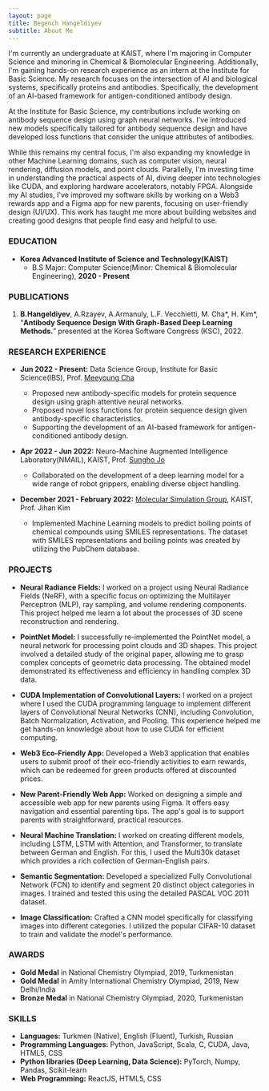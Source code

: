 ```yaml
---
layout: page
title: Begench Hangeldiyev
subtitle: About Me
---
```


I'm currently an undergraduate at KAIST, where I'm majoring in Computer Science and minoring in Chemical & Biomolecular Engineering. Additionally, I'm gaining hands-on research experience as an intern at the Institute for Basic Science. My research focuses on the intersection of AI and biological systems, specifically proteins and antibodies. Specifically, the development of an AI-based framework for antigen-conditioned antibody design. 

At the Institute for Basic Science, my contributions include working on antibody sequence design using graph neural networks. I've introduced new models specifically tailored for antibody sequence design and have developed loss functions that consider the unique attributes of antibodies.

While this remains my central focus, I'm also expanding my knowledge in other Machine Learning domains, such as computer vision, neural rendering, diffusion models, and point clouds. Parallelly, I'm investing time in understanding the practical aspects of AI, diving deeper into technologies like CUDA, and exploring hardware accelerators, notably FPGA. Alongside my AI studies, I've improved my software skills by working on a Web3 rewards app and a Figma app for new parents, focusing on user-friendly design (UI/UX). This work has taught me more about building websites and creating good designs that people find easy and helpful to use.


### EDUCATION
- **Korea Advanced Institute of Science and Technology(KAIST)**
  - B.S Major: Computer Science(Minor: Chemical & Biomolecular Engineering), **2020 - Present**  

### PUBLICATIONS
1. **B.Hangeldiyev**, A.Rzayev, A.Armanuly, L.F. Vecchietti, M. Cha*, H. Kim*, “**Antibody Sequence Design With Graph-Based Deep Learning Methods.**” presented at the Korea Software Congress (KSC), 2022.

### RESEARCH EXPERIENCE
- **Jun 2022 - Present:** Data Science Group, Institute for Basic Science(IBS), Prof. [Meeyoung Cha](https://ds.ibs.re.kr/ci/)
  - Proposed new antibody-specific models for protein sequence design using graph attentive neural networks.
  - Proposed novel loss functions for protein sequence design given antibody-specific characteristics.
  - Supporting the development of an AI-based framework for antigen-conditioned antibody design.

- **Apr 2022 - Jun 2022:** Neuro-Machine Augmented Intelligence Laboratory(NMAIL), KAIST, Prof. [Sungho Jo](http://nmail.kaist.ac.kr/wordpress/index.php/professor-jo-sungho/)
  - Collaborated on the development of a deep learning model for a wide range of robot grippers, enabling diverse object handling.

- **December 2021 - February 2022:** [Molecular Simulation Group](https://molsim.kaist.ac.kr/home), KAIST, Prof. Jihan Kim
  - Implemented Machine Learning models to predict boiling points of chemical compounds using SMILES representations. The dataset with SMILES representations and boiling points was created by utilizing the PubChem database.


### PROJECTS
- **Neural Radiance Fields:** I worked on a project using Neural Radiance Fields (NeRF), with a specific focus on optimizing the Multilayer Perceptron (MLP), ray sampling, and volume rendering components. This project helped me learn a lot about the processes of 3D scene reconstruction and rendering.
  
- **PointNet Model:** I successfully re-implemented the PointNet model, a neural network for processing point clouds and 3D shapes. This project involved a detailed study of the original paper, allowing me to grasp complex concepts of geometric data processing. The obtained model demonstrated its effectiveness and efficiency in handling complex 3D data.
  
- **CUDA Implementation of Convolutional Layers:** I worked on a project where I used the CUDA programming language to implement different layers of Convolutional Neural Networks (CNN), including Convolution, Batch Normalization, Activation, and Pooling. This experience helped me get hands-on knowledge about how to use CUDA for efficient computing.
  
- **Web3 Eco-Friendly App:** Developed a Web3 application that enables users to submit proof of their eco-friendly activities to earn rewards, which can be redeemed for green products offered at discounted prices.
  
- **New Parent-Friendly Web App:** Worked on designing a simple and accessible web app for new parents using Figma. It offers easy navigation and essential parenting tips. The app's goal is to support parents with straightforward, practical resources.
  
- **Neural Machine Translation:** I worked on creating different models, including LSTM, LSTM with Attention, and Transformer, to translate between German and English. For this, I used the Multi30k dataset which provides a rich collection of German-English pairs.
  
- **Semantic Segmentation:** Developed a specialized Fully Convolutional Network (FCN) to identify and segment 20 distinct object categories in images. I trained and tested this using the detailed PASCAL VOC 2011 dataset.
  
- **Image Classification:** Crafted a CNN model specifically for classifying images into different categories. I utilized the popular CIFAR-10 dataset to train and validate the model's performance.

### AWARDS

- **Gold Medal** in National Chemistry Olympiad, 2019, Turkmenistan
- **Gold Medal** in Amity International Chemistry Olympiad, 2019, New Delhi/India
- **Bronze Medal** in National Chemistry Olympiad, 2020, Turkmenistan

### SKILLS
- **Languages:** Turkmen (Native), English (Fluent), Turkish, Russian
- **Programming Languages:** Python, JavaScript, Scala, C, CUDA, Java, HTML5, CSS
- **Python libraries (Deep Learning, Data Science):** PyTorch, Numpy, Pandas, Scikit-learn
- **Web Programming:** ReactJS, HTML5, CSS



